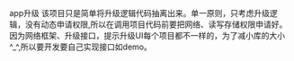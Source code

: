 app升级 该项目只是简单将升级逻辑代码抽离出来。单一原则，只考虑升级逻辑，没有动态申请权限,所以在调用项目代码前要把网络、读写存储权限申请好。
因为网络框架、升级接口，提示升级UI每个项目都不一样的，为了减小库的大小^_^,所以要开发要自己实现接口如demo。
